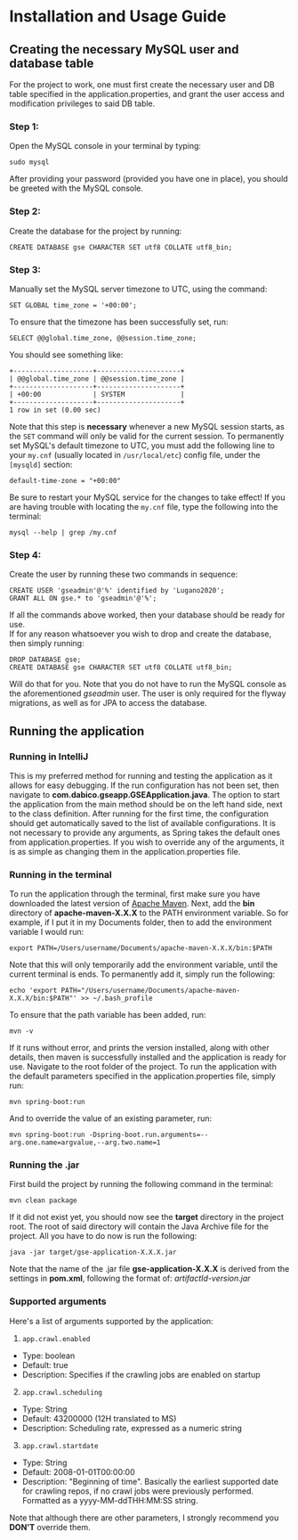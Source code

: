 # Installation and Usage Guide

## Creating the necessary MySQL user and database table

For the project to work, one must first create the necessary user and DB table specified in the application.properties, and grant the user access and modification privileges to said DB table.  

### Step 1:

Open the MySQL console in your terminal by typing:
```
sudo mysql
```
After providing your password (provided you have one in place), you should be greeted with the MySQL console.  

### Step 2:

Create the database for the project by running:  
``` mysql
CREATE DATABASE gse CHARACTER SET utf8 COLLATE utf8_bin;
```

### Step 3:

Manually set the MySQL server timezone to UTC, using the command:
```mysql
SET GLOBAL time_zone = '+00:00';
```
To ensure that the timezone has been successfully set, run:
```mysql
SELECT @@global.time_zone, @@session.time_zone;
```
You should see something like:
```
+--------------------+---------------------+
| @@global.time_zone | @@session.time_zone |
+--------------------+---------------------+
| +00:00             | SYSTEM              |
+--------------------+---------------------+
1 row in set (0.00 sec)
```
Note that this step is **necessary** whenever a new MySQL session starts, as the `SET` command will only be valid for the current session. To permanently set MySQL's default timezone to UTC, you must add the following line to your `my.cnf` (usually located in `/usr/local/etc`) config file, under the `[mysqld]` section:
```
default-time-zone = "+00:00"
```
Be sure to restart your MySQL service for the changes to take effect! If you are having trouble with locating the `my.cnf` file, type the following into the terminal:
```
mysql --help | grep /my.cnf
```

### Step 4:

Create the user by running these two commands in sequence:  
``` mysql
CREATE USER 'gseadmin'@'%' identified by 'Lugano2020';
GRANT ALL ON gse.* to 'gseadmin'@'%';
```

If all the commands above worked, then your database should be ready for use.  
If for any reason whatsoever you wish to drop and create the database, then simply running:  
``` mysql
DROP DATABASE gse;
CREATE DATABASE gse CHARACTER SET utf8 COLLATE utf8_bin;
```
Will do that for you. Note that you do not have to run the MySQL console as the aforementioned *gseadmin* user. The user is only required for the flyway migrations, as well as for JPA to access the database.  

## Running the application

### Running in IntelliJ

This is my preferred method for running and testing the application as it allows for easy debugging. If the run configuration has not been set, then navigate to **com.dabico.gseapp.GSEApplication.java**. The option to start the application from the main method should be on the left hand side, next to the class definition. After running for the first time, the configuration should get automatically saved to the list of available configurations. It is not necessary to provide any arguments, as Spring takes the default ones from application.properties. If you wish to override any of the arguments, it is as simple as changing them in the application.properties file.  

### Running in the terminal

To run the application through the terminal, first make sure you have downloaded the latest version of [Apache Maven](https://maven.apache.org/download.cgi). Next, add the **bin** directory of **apache-maven-X.X.X** to the PATH environment variable. So for example, if I put it in my Documents folder, then to add the environment variable I would run:
```
export PATH=/Users/username/Documents/apache-maven-X.X.X/bin:$PATH
```
Note that this will only temporarily add the environment variable, until the current terminal is ends. To permanently add it, simply run the following:
```
echo 'export PATH="/Users/username/Documents/apache-maven-X.X.X/bin:$PATH"' >> ~/.bash_profile
```
To ensure that the path variable has been added, run:  
```
mvn -v
```
If it runs without error, and prints the version installed, along with other details, then maven is successfully installed and the application is ready for use. Navigate to the root folder of the project. To run the application with the default parameters specified in the application.properties file, simply run:
```
mvn spring-boot:run
```
And to override the value of an existing parameter, run:
```
mvn spring-boot:run -Dspring-boot.run.arguments=--arg.one.name=argvalue,--arg.two.name=1
```

### Running the .jar

First build the project by running the following command in the terminal:
```
mvn clean package
```
If it did not exist yet, you should now see the **target** directory in the project root. The root of said directory will contain the Java Archive file for the project. All you have to do now is run the following:
```
java -jar target/gse-application-X.X.X.jar
```
Note that the name of the .jar file **gse-application-X.X.X** is derived from the settings in **pom.xml**, following the format of: *artifactId-version.jar*

### Supported arguments

Here's a list of arguments supported by the application:
1. `app.crawl.enabled`
  - Type: boolean
  - Default: true
  - Description: Specifies if the crawling jobs are enabled on startup
2. `app.crawl.scheduling`
  - Type: String
  - Default: 43200000 (12H translated to MS)
  - Description: Scheduling rate, expressed as a numeric string
3. `app.crawl.startdate`
  - Type: String
  - Default: 2008-01-01T00:00:00
  - Description: "Beginning of time". Basically the earliest supported date for crawling repos, if no crawl jobs were previously performed. Formatted as a yyyy-MM-ddTHH:MM:SS string.
  
Note that although there are other parameters, I strongly recommend you **DON'T** override them.